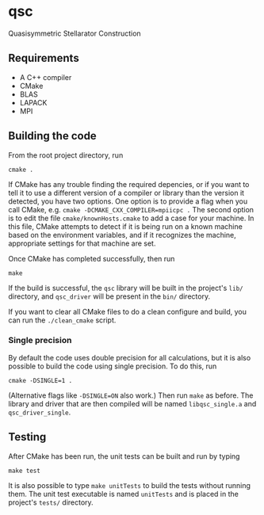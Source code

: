 # qsc
Quasisymmetric Stellarator Construction

## Requirements
* A C++ compiler
* CMake
* BLAS
* LAPACK
* MPI

## Building the code

From the root project directory, run

~~~~
cmake .
~~~~

If CMake has any trouble finding the required depencies, or if you
want to tell it to use a different version of a compiler or library
than the version it detected, you have two options. One option is to
provide a flag when you call CMake, e.g. `cmake
-DCMAKE_CXX_COMPILER=mpiicpc .` The second option is to edit the file
`cmake/knownHosts.cmake` to add a case for your machine. In this file,
CMake attempts to detect if it is being run on a known machine based
on the environment variables, and if it recognizes the machine,
appropriate settings for that machine are set.

Once CMake has completed successfully, then run
~~~~
make
~~~~
If the build is successful, the `qsc` library will be built in the project's `lib/` directory,
and `qsc_driver` will be present in the `bin/` directory.

If you want to clear all CMake files to do a clean configure and build, you
can run the `./clean_cmake` script.

### Single precision

By default the code uses double precision for all calculations, but it
is also possible to build the code using single precision. To do this,
run
~~~~
cmake -DSINGLE=1 .
~~~~
(Alternative flags like `-DSINGLE=ON` also work.) Then run `make` as before.
The library and driver that are then compiled will be named `libqsc_single.a` and `qsc_driver_single`.


## Testing

After CMake has been run, the unit tests can be built and run by typing
~~~~
make test
~~~~
It is also possible to type `make unitTests` to build the tests without running them.
The unit test executable is named `unitTests` and is placed in the project's `tests/` directory.

